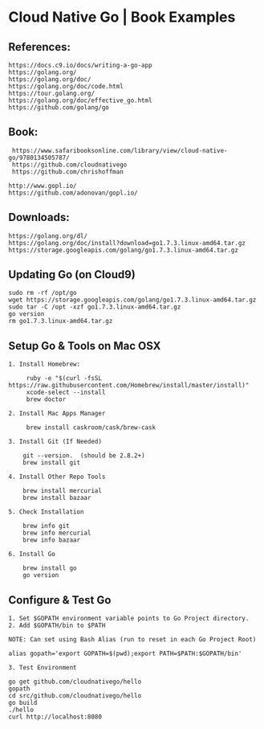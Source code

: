 
# Cloud Native Go | Book Examples


## References:

    https://docs.c9.io/docs/writing-a-go-app
    https://golang.org/
    https://golang.org/doc/
    https://golang.org/doc/code.html
    https://tour.golang.org/
    https://golang.org/doc/effective_go.html
    https://github.com/golang/go

## Book:

	 https://www.safaribooksonline.com/library/view/cloud-native-go/9780134505787/
	 https://github.com/cloudnativego
	 https://github.com/chrishoffman
	 
    http://www.gopl.io/
    https://github.com/adonovan/gopl.io/

## Downloads:

    https://golang.org/dl/
    https://golang.org/doc/install?download=go1.7.3.linux-amd64.tar.gz
    https://storage.googleapis.com/golang/go1.7.3.linux-amd64.tar.gz

## Updating Go (on Cloud9)

    sudo rm -rf /opt/go
    wget https://storage.googleapis.com/golang/go1.7.3.linux-amd64.tar.gz
    sudo tar -C /opt -xzf go1.7.3.linux-amd64.tar.gz
    go version
    rm go1.7.3.linux-amd64.tar.gz 

## Setup Go & Tools on Mac OSX

    1. Install Homebrew: 
     
    	 ruby -e "$(curl -fsSL https://raw.githubusercontent.com/Homebrew/install/master/install)"
    	 xcode-select --install
    	 brew doctor
    	 
    2. Install Mac Apps Manager

    	 brew install caskroom/cask/brew-cask

    3. Install Git (If Needed)

		git --version.  (should be 2.8.2+)
		brew install git
		
    4. Install Other Repo Tools

		brew install mercurial
		brew install bazaar

    5. Check Installation

    	brew info git
		brew info mercurial
		brew info bazaar

    6. Install Go

		brew install go
		go version

## Configure & Test Go

	1. Set $GOPATH environment variable points to Go Project directory.
	2. Add $GOPATH/bin to $PATH
	
	NOTE: Can set using Bash Alias (run to reset in each Go Project Root)
	
	alias gopath='export GOPATH=$(pwd);export PATH=$PATH:$GOPATH/bin'
	
	3. Test Environment

	go get github.com/cloudnativego/hello
	gopath
	cd src/github.com/cloudnativego/hello
	go build
	./hello
	curl http://localhost:8080
	


    